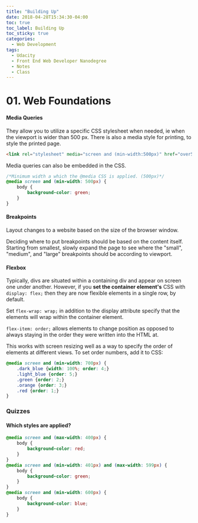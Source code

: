 ```yaml
---
title: "Building Up"
date: 2018-04-28T15:34:30-04:00
toc: true
toc_label: Building Up
toc_sticky: true
categories:
  - Web Development
tags:
  - Udacity
  - Front End Web Developer Nanodegree
  - Notes
  - Class
---
```



# 01. Web Foundations

#### Media Queries

They allow you to utilize a specific CSS stylesheet when needed, ie when the viewport is wider than 500 px. There is also a media style for printing, to style the printed page.

```html
<link rel="stylesheet" media="screen and (min-width:500px)" href="over500.css">
```

Media queries can also be embedded in the CSS.

```css
/*Minimum width a which the @media CSS is applied. (500px)*/
@media screen and (min-width: 500px) {
    body {
        background-color: green;
    }
}
```

#### Breakpoints

Layout changes to a website based on the size of the browser window. 

Deciding where to put breakpoints should be based on the content itself. Starting from smallest, slowly expand the page to see where the "small", "medium", and "large" breakpoints should be according to viewport.

#### Flexbox

Typically, divs are situated within a containing div and appear on screen one under another. However, if you **set the container element's** CSS with ```display: flex;``` then they are now flexible elements in a single row, by default. 

Set ```flex-wrap: wrap;``` in addition to the display attribute specify that the elements will wrap within the container element.

```flex-item: order;``` allows elements to change position as opposed to always staying in the order they were written into the HTML at. 

This works with screen resizing well as a way to specify the order of elements at different views. To set order numbers, add it to CSS:

```css
@media screen and (min-width: 700px) {
    .dark_blue {width: 100%; order: 4;}
    .light_blue {order: 5;}
    .green {order: 2;}
    .orange {order: 3;}
    .red {order: 1;}
}
```



### Quizzes 

#### Which styles are applied?

```css
@media screen and (max-width: 400px) {
    body {
        background-color: red;
    }
}
@media screen and (min-width: 401px) and (max-width: 599px) {
    body {
        background-color: green;
    }
}
@media screen and (min-width: 600px) {
    body {
        background-color: blue;
    }
}
```

